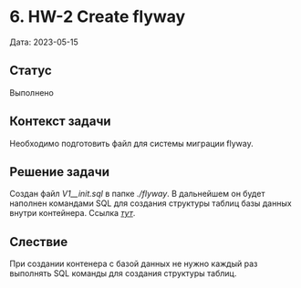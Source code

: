 # 6. HW-2 Create flyway

Дата: 2023-05-15

## Статус

Выполнено

## Контекст задачи

Необходимо подготовить файл для системы миграции flyway.

## Решение задачи

Создан файл _V1__init.sql_ в папке _./flyway_. В дальнейшем он будет наполнен командами SQL для создания структуры 
таблиц базы данных внутри контейнера. Ссылка _[тут](https://github.com/PavelNaymovets/project_management_system/blob/develop/flyway/V1__init.sql)_.

## Слествие

При создании контенера с базой данных не нужно каждый раз выполнять SQL команды для создания структуры таблиц.